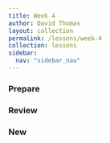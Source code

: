 ```yaml
---
title: Week 4
author: David Thomas
layout: collection
permalink: /lessons/week-4
collection: lessons
sidebar:
  nav: "sidebar_nav"
---
```


### Prepare

### Review

### New
